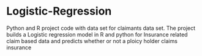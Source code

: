 # Logistic-Regression

Python and R project code with data set for claimants data set.
The project builds a Logistic regression model in R and python for Insurance related claim based data and predicts whether or not a ploicy holder claims insurance 
